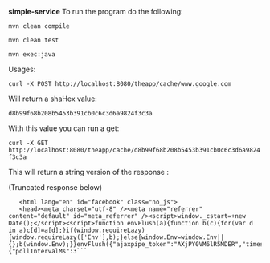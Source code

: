 ******simple-service******
To run the program do the following:

```mvn clean compile```

```mvn clean test```

```mvn exec:java```

Usages:

```curl -X POST http://localhost:8080/theapp/cache/www.google.com```

Will return a shaHex value:

```d8b99f68b208b5453b391cb0c6c3d6a9824f3c3a```

With this value you can run a get:

```curl -X GET http://localhost:8080/theapp/cache/d8b99f68b208b5453b391cb0c6c3d6a9824f3c3a```

This will return a string version of the response :

(Truncated response below)
```!DOCTYPE html>
   <html lang="en" id="facebook" class="no_js">
   <head><meta charset="utf-8" /><meta name="referrer" content="default" id="meta_referrer" /><script>window._cstart=+new Date();</script><script>function envFlush(a){function b(c){for(var d in a)c[d]=a[d];}if(window.requireLazy){window.requireLazy(['Env'],b);}else{window.Env=window.Env||{};b(window.Env);}}envFlush({"ajaxpipe_token":"AXjPY0VM6lR5MDER","timeslice_heartbeat_config":{"pollIntervalMs":3```